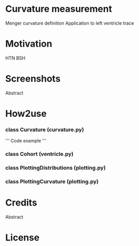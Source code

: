 # Curvature measurement
Menger curvature definition
Application to left ventricle trace

# Motivation
HTN
BSH

# Screenshots
Abstract

# How2use
### class Curvature (curvature.py)
'''
Code example
'''
### class Cohort (ventricle.py)
### class PlottingDistributions (plotting.py)
### class PlottingCurvature (plotting.py)

# Credits
Abstract

# License